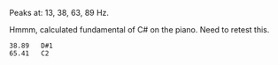 Peaks at: 13, 38, 63, 89 Hz.

Hmmm, calculated fundamental of C# on the piano. Need to retest this.

```
38.89	D#1
65.41	C2
```
